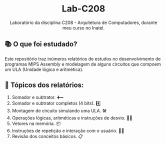 <h1 align="center">Lab-C208</h1>
<p align="center">Laboratório da disciplina C208 - Arquitetura de Computadores, durante meu curso no Inatel.</p>

## 📚 O que foi estudado?
Este repositório traz inúmeros relatórios de estudos no desenvolvimento de programas MIPS Assembly e modelagem de alguns circuitos que compoem um ULA (Unidade lógica e aritmética). 

## 📝 Tópicos dos relatórios:
1. Somador e subtrator. ➕➖
2. Somador e subtrator completos (4 bits). 4️⃣
3. Montagem de circuito simulando uma ULA. 🛠️
4. Operações lógicas, aritméticas e instruções de desvio. 🧮🔄
5. Vetores na memória. 📦
6. Instruções de repetição e interação com o usuário. 🔁👤
7. Revisão dos conceitos básicos. 📋
